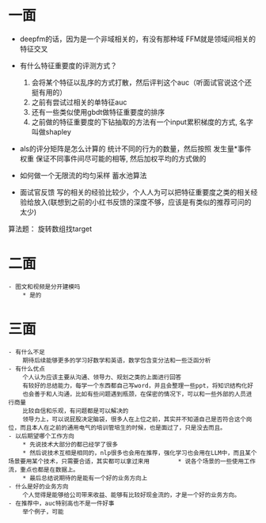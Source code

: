 # 一面

- deepfm的话，因为是一个非域相关的，有没有那种域
    FFM就是领域间相关的特征交叉

- 有什么特征重要度的评测方式？
    1. 会将某个特征以乱序的方式打散，然后评判这个auc（听面试官说这个还挺有用的）
    2. 之前有尝试过相关的单特征auc
    3. 还有一些类似使用gbdt做特征重要度的排序
    4. 之前做的特征重要度的下钻抽取的方法有一个input累积梯度的方式, 名字叫做shapley


- als的评分矩阵是怎么计算的
    统计不同的行为的数量，然后按照  发生量*事件权重 保证不同事件间尽可能的相等, 然后加权平均的方式做的


- 如何做一个无限流的均匀采样
    蓄水池算法
    
- 面试官反馈
    写的相关的经验比较少，个人人为可以把特征重要度之类的相关经验给放入(联想到之前的小红书反馈的深度不够，应该是有类似的推荐可问的太少)



算法题：
    旋转数组找target



# 二面
    - 图文和视频是分开建模吗
        * 是的
        

# 三面
    - 有什么不足
        期待后续能够更多的学习好数学和英语，数学包含变分法和一些泛函分析
    - 有什么优点
        个人认为应该主要从沟通、领导力、规划之类的上面进行回答
        有较好的总结能力，每学一个东西都自己写word，并且会整理一些ppt，将知识结构化好
        也会善于和人沟通，比如有些问题遇到瓶颈，在保密的情况下，可以和一些外部的人员进行商量
        比较自信和乐观，有问题都是可以解决的
        领导力上，可以说屁股决定脑袋，很多人在上位之前，其实并不知道自己是否符合这个岗位，而且本人在之前的通用电气的培训管培生的时候，也是面过了，只是没去而且。
    - 以后期望哪个工作方向
        * 先说技术大部分的都已经学了很多
        * 然后说技术互相是相同的，nlp很多也会用在推荐，强化学习也会用在LLM中，而且某个场景要用某个技术，只需要合适，其实都可以拿过来用        * 说各个场景的一些使用工作流，重点也都是在数据上。
        * 最后总结说期待的是能有一个好的业务方向上
    - 什么是好的业务方向
        个人觉得是能够给公司带来收益、能够有比较好现金流的，才是一个好的业务方向。
    - 在推荐中，auc特别高也不是一件好事
        举个例子，可能

